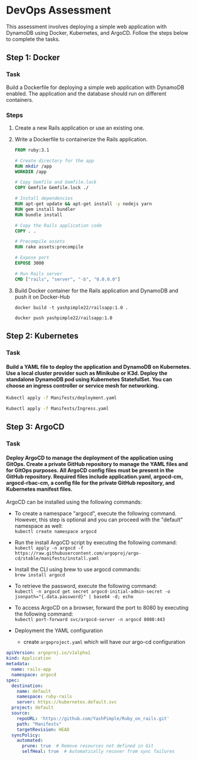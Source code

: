 # DevOps Assessment

This assessment involves deploying a simple web application with DynamoDB using Docker, Kubernetes, and ArgoCD. Follow the steps below to complete the tasks.

## Step 1: Docker

### Task
Build a Dockerfile for deploying a simple web application with DynamoDB enabled. The application and the database should run on different containers.

### Steps
1. Create a new Rails application or use an existing one.
2. Write a Dockerfile to containerize the Rails application.
   ```Dockerfile
   FROM ruby:3.1

   # Create directory for the app
   RUN mkdir /app
   WORKDIR /app

   # Copy Gemfile and Gemfile.lock
   COPY Gemfile Gemfile.lock ./

   # Install dependencies
   RUN apt-get update && apt-get install -y nodejs yarn
   RUN gem install bundler
   RUN bundle install

   # Copy the Rails application code
   COPY . .

   # Precompile assets
   RUN rake assets:precompile

   # Expose port
   EXPOSE 3000

   # Run Rails server
   CMD ["rails", "server", "-b", "0.0.0.0"]
3. Build Docker container for the Rails application and DynamoDB and push it on Docker-Hub
   
   ```docker build -t yashpimple22/railsapp:1.0 .```
   
   ```docker push yashpimple22/railsapp:1.0```

## Step 2: Kubernetes

### Task
#### Build a YAML file to deploy the application and DynamoDB on Kubernetes. Use a local cluster provider such as Minikube or K3d. Deploy the standalone DynamoDB pod using Kubernetes StatefulSet. You can choose an ingress controller or service mesh for networking.

```bash
Kubectl apply -f Manifests/deployment.yaml

Kubectl apply -f Manifests/Ingress.yaml
```

## Step 3: ArgoCD
### Task
#### Deploy ArgoCD to manage the deployment of the application using GitOps. Create a private GitHub repository to manage the YAML files and for GitOps purposes. All ArgoCD config files must be present in the GitHub repository. Required files include application.yaml, argocd-cm, argocd-rbac-cm, a config file for the private GitHub repository, and Kubernetes manifest files.

ArgoCD can be installed using the following commands:

- To create a namespace "argocd", execute the following command. However, this step is optional and you can proceed with the "default" namespace as well:<br>
`kubectl create namespace argocd`

- Run the install ArgoCD script by executing the following command: <br>
`kubectl apply -n argocd -f https://raw.githubusercontent.com/argoproj/argo-cd/stable/manifests/install.yaml`

- Install the CLI using brew to use argocd commands: <br>
`brew install argocd`

- To retrieve the password, execute the following command: <br>
`kubectl -n argocd get secret argocd-initial-admin-secret -o jsonpath="{.data.password}" | base64 -d; echo`

- To access ArgoCD on a browser, forward the port to 8080 by executing the following command: <br>
`kubectl port-forward svc/argocd-server -n argocd 8080:443`

- Deployment the YAML configuration
  - create `argoproject.yaml` which will have our argo-cd configuration

```yaml
apiVersion: argoproj.io/v1alpha1
kind: Application
metadata:
  name: rails-app
  namespace: argocd  
spec:
  destination:
    name: default
    namespace: ruby-rails   
    server: https://kubernetes.default.svc 
  project: default
  source:
    repoURL: 'https://github.com/YashPimple/Ruby_on_rails.git'  
    path: "Manifests"  
    targetRevision: HEAD 
  syncPolicy:
    automated:
      prune: true  # Remove resources not defined in Git
      selfHeal: true  # Automatically recover from sync failures
```
